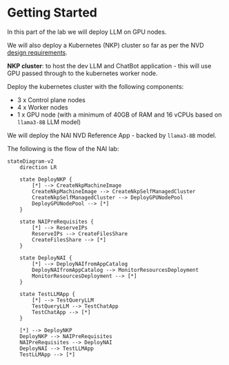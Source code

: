 # Getting Started

In this part of the lab we will deploy LLM on GPU nodes.

We will also deploy a Kubernetes (NKP) cluster so far as per the NVD [design requirements](../conceptual/conceptual.md#management-kubernetes-cluster).

**NKP cluster**: to host the dev LLM and ChatBot application - this will use GPU passed through to the kubernetes worker node.

Deploy the kubernetes cluster with the following components:

- 3 x Control plane nodes
- 4 x Worker nodes 
- 1 x GPU node (with a minimum of 40GB of RAM and 16 vCPUs based on ``llama3-8B`` LLM model)

We will deploy the NAI NVD Reference App - backed by ``llama3-8B`` model.

The following is the flow of the NAI lab:

```mermaid
stateDiagram-v2
    direction LR

    state DeployNKP {
        [*] --> CreateNkpMachineImage
        CreateNkpMachineImage --> CreateNkpSelfManagedCluster
        CreateNkpSelfManagedCluster --> DeployGPUNodePool
        DeployGPUNodePool --> [*]
    }
    
    state NAIPreRequisites {
        [*] --> ReserveIPs
        ReserveIPs --> CreateFilesShare
        CreateFilesShare --> [*]
    }
    
    state DeployNAI {
        [*] --> DeployNAIfromAppCatalog
        DeployNAIfromAppCatalog --> MonitorResourcesDeployment
        MonitorResourcesDeployment --> [*]
    }

    state TestLLMApp {
        [*] --> TestQueryLLM
        TestQueryLLM --> TestChatApp
        TestChatApp --> [*]
    }

    [*] --> DeployNKP
    DeployNKP --> NAIPreRequisites
    NAIPreRequisites --> DeployNAI
    DeployNAI --> TestLLMApp
    TestLLMApp --> [*]
```

